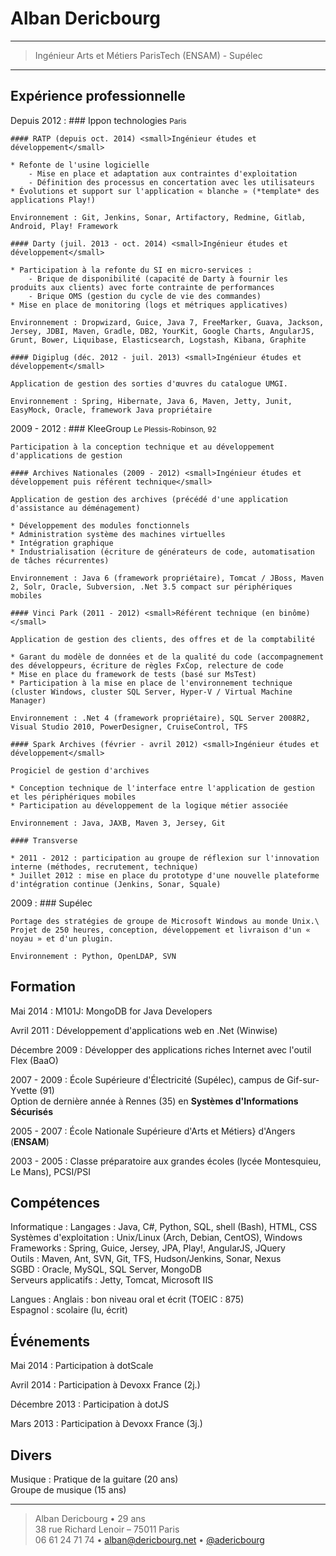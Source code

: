 Alban Dericbourg
================

----

>  Ingénieur Arts et Métiers ParisTech (ENSAM) - Supélec

----

Expérience professionnelle
--------------------------

Depuis 2012
:   ### Ippon technologies <small>Paris</small>

	#### RATP (depuis oct. 2014) <small>Ingénieur études et développement</small>

	* Refonte de l'usine logicielle
        - Mise en place et adaptation aux contraintes d'exploitation
        - Définition des processus en concertation avec les utilisateurs
    * Évolutions et support sur l'application « blanche » (*template* des applications Play!)

	Environnement : Git, Jenkins, Sonar, Artifactory, Redmine, Gitlab, Android, Play! Framework

    #### Darty (juil. 2013 - oct. 2014) <small>Ingénieur études et développement</small>

    * Participation à la refonte du SI en micro-services :
        - Brique de disponibilité (capacité de Darty à fournir les produits aux clients) avec forte contrainte de performances
        - Brique OMS (gestion du cycle de vie des commandes)
    * Mise en place de monitoring (logs et métriques applicatives)

    Environnement : Dropwizard, Guice, Java 7, FreeMarker, Guava, Jackson, Jersey, JDBI, Maven, Gradle, DB2, YourKit, Google Charts, AngularJS, Grunt, Bower, Liquibase, Elasticsearch, Logstash, Kibana, Graphite

    #### Digiplug (déc. 2012 - juil. 2013) <small>Ingénieur études et développement</small>
    
    Application de gestion des sorties d'œuvres du catalogue UMGI.

    Environnement : Spring, Hibernate, Java 6, Maven, Jetty, Junit, EasyMock, Oracle, framework Java propriétaire

2009 - 2012
:   ### KleeGroup <small>Le Plessis-Robinson, 92</small>

    Participation à la conception technique et au développement d'applications de gestion

    #### Archives Nationales (2009 - 2012) <small>Ingénieur études et développement puis référent technique</small>

    Application de gestion des archives (précédé d'une application d'assistance au déménagement)

    * Développement des modules fonctionnels
    * Administration système des machines virtuelles
    * Intégration graphique
    * Industrialisation (écriture de générateurs de code, automatisation de tâches récurrentes)
    
    Environnement : Java 6 (framework propriétaire), Tomcat / JBoss, Maven 2, Solr, Oracle, Subversion, .Net 3.5 compact sur périphériques mobiles

    #### Vinci Park (2011 - 2012) <small>Référent technique (en binôme)</small>

    Application de gestion des clients, des offres et de la comptabilité
 
    * Garant du modèle de données et de la qualité du code (accompagnement des développeurs, écriture de règles FxCop, relecture de code
    * Mise en place du framework de tests (basé sur MsTest)
    * Participation à la mise en place de l'environnement technique (cluster Windows, cluster SQL Server, Hyper-V / Virtual Machine Manager)
    
    Environnement : .Net 4 (framework propriétaire), SQL Server 2008R2, Visual Studio 2010, PowerDesigner, CruiseControl, TFS

    #### Spark Archives (février - avril 2012) <small>Ingénieur études et développement</small>

    Progiciel de gestion d'archives

    * Conception technique de l'interface entre l'application de gestion et les périphériques mobiles
    * Participation au développement de la logique métier associée
    
    Environnement : Java, JAXB, Maven 3, Jersey, Git

    #### Transverse

    * 2011 - 2012 : participation au groupe de réflexion sur l'innovation interne (méthodes, recrutement, technique)
    * Juillet 2012 : mise en place du prototype d'une nouvelle plateforme d'intégration continue (Jenkins, Sonar, Squale)

2009
:   ### Supélec 

    Portage des stratégies de groupe de Microsoft Windows au monde Unix.\
    Projet de 250 heures, conception, développement et livraison d'un « noyau » et d'un plugin.

    Environnement : Python, OpenLDAP, SVN


Formation
---------

Mai 2014
:   M101J: MongoDB for Java Developers

Avril 2011
:   Développement d'applications web en .Net (Winwise)

Décembre 2009
:   Développer des applications riches Internet avec l'outil Flex (BaaO)

2007 - 2009
:   École Supérieure d'Électricité (Supélec), campus de Gif-sur-Yvette (91)\
    Option de dernière année à Rennes (35) en **Systèmes d'Informations Sécurisés**

2005 - 2007
:   École Nationale Supérieure d'Arts et Métiers} d'Angers (**ENSAM**)

2003 - 2005
:   Classe préparatoire aux grandes écoles (lycée Montesquieu, Le Mans), PCSI/PSI


Compétences
-----------

Informatique
:   Langages : Java, C#, Python, SQL, shell (Bash), HTML, CSS\
    Systèmes d'exploitation : Unix/Linux (Arch, Debian, CentOS), Windows\
    Frameworks : Spring, Guice, Jersey, JPA, Play!, AngularJS, JQuery\
    Outils : Maven, Ant, SVN, Git, TFS, Hudson/Jenkins, Sonar, Nexus\
    SGBD : Oracle, MySQL, SQL Server, MongoDB\
    Serveurs applicatifs : Jetty, Tomcat, Microsoft IIS

Langues
:   Anglais : bon niveau oral et écrit (TOEIC : 875)\
    Espagnol : scolaire (lu, écrit)

Événements
----------
Mai 2014
:   Participation à dotScale

Avril 2014
:   Participation à Devoxx France (2j.)

Décembre 2013
:   Participation à dotJS

Mars 2013
:   Participation à Devoxx France (3j.)


Divers
------

Musique
:   Pratique de la guitare (20 ans)\
    Groupe de musique (15 ans)

----

> Alban Dericbourg • 29 ans\
> 38 rue Richard Lenoir &ndash; 75011 Paris\
> 06 61 24 71 74 • <alban@dericbourg.net> • [&#64;adericbourg](https://twitter.com/adericbourg) 
